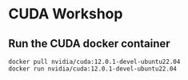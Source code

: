# CUDA Workshop

## Run the CUDA docker container

```
docker pull nvidia/cuda:12.0.1-devel-ubuntu22.04
docker run nvidia/cuda:12.0.1-devel-ubuntu22.04
```
